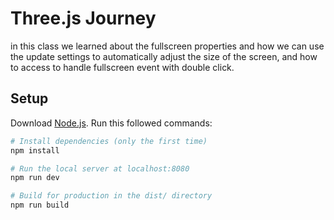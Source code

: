 # Three.js Journey

in this class we learned about the fullscreen properties and how we can use the update settings to 
automatically adjust the size of the screen, and how to access to handle fullscreen event with double click.

## Setup
Download [Node.js](https://nodejs.org/en/download/).
Run this followed commands:

``` bash
# Install dependencies (only the first time)
npm install

# Run the local server at localhost:8080
npm run dev

# Build for production in the dist/ directory
npm run build
```
